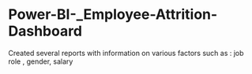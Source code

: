 # Power-BI-_Employee-Attrition-Dashboard


Created several reports with information on various factors such as :
           job role ,
           gender,
           salary

